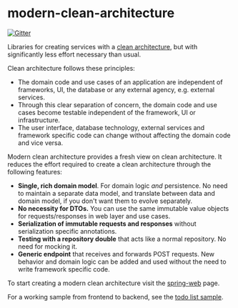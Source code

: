 # modern-clean-architecture
[![Gitter](https://badges.gitter.im/requirementsascode/community.svg)](https://gitter.im/requirementsascode/community?utm_source=badge&utm_medium=badge&utm_campaign=pr-badge)

Libraries for creating services with a [clean architecture](https://blog.cleancoder.com/uncle-bob/2012/08/13/the-clean-architecture.html), but with significantly less effort necessary than usual.

Clean architecture follows these principles:
* The domain code and use cases of an application are independent of frameworks, UI, the database or any external agency, e.g. external services.
* Through this clear separation of concern, the domain code and use cases become testable independent of the framework, UI or infrastructure.
* The user interface, database technology, external services and framework specific code can change without affecting the domain code and vice versa.

Modern clean architecture provides a fresh view on clean architecture. It reduces the effort required to create a clean architecture through the following features:
* **Single, rich domain model**. For domain logic *and* persistence. No need to maintain a separate data model, and translate between data and domain model, if you don't want them to evolve separately.
* **No necessity for DTOs.** You can use the same immutable value objects for requests/responses in web layer and use cases. 
* **Serialization of immutable requests and responses** without serialization specific annotations.
* **Testing with a repository double** that acts like a normal repository. No need for mocking it.
* **Generic endpoint** that receives and forwards POST requests. New behavior and domain logic can be added and used without the need to write framework specific code.

To start creating a modern clean architecture visit the [spring-web](https://github.com/bertilmuth/modern-clean-architecture/tree/main/spring-web) page.

For a working sample from frontend to backend, see the [todo list sample](https://github.com/bertilmuth/modern-clean-architecture/tree/main/samples/todolist).

